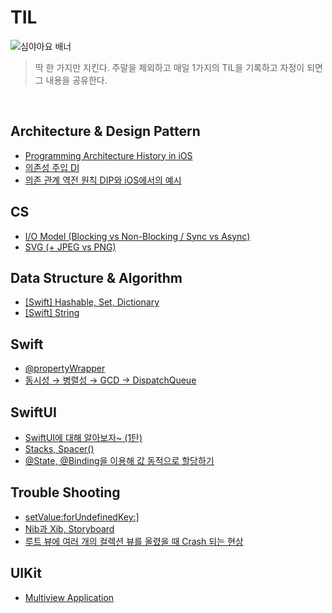 # TIL

![심야아요 배너](https://user-images.githubusercontent.com/61109660/167799338-ab43eea4-8396-4f9b-be2f-99c57d9b2982.png)
> 딱 한 가지만 지킨다. 주말을 제외하고 매일 1가지의 TIL을 기록하고 자정이 되면 그 내용을 공유한다.

<br/>

## Architecture & Design Pattern
- [Programming Architecture History in iOS](https://github.com/EunHee-Jeong/TIL/issues/5)
- [의존성 주입 DI](https://github.com/EunHee-Jeong/TIL/issues/20)
- [의존 관계 역전 원칙 DIP와 iOS에서의 예시](https://github.com/EunHee-Jeong/TIL/issues/21)

## CS
- [I/O Model (Blocking vs Non-Blocking / Sync vs Async)](https://github.com/EunHee-Jeong/TIL/issues/1)
- [SVG (+ JPEG vs PNG)](https://github.com/EunHee-Jeong/TIL/issues/23)

## Data Structure & Algorithm
- [[Swift] Hashable, Set, Dictionary](https://osoomoovo.tistory.com/215)
- [[Swift] String](https://github.com/EunHee-Jeong/TIL/issues/4)

## Swift
- [@propertyWrapper](https://github.com/EunHee-Jeong/TIL/issues/15)
- [동시성 → 병렬성 → GCD → DispatchQueue](https://github.com/EunHee-Jeong/TIL/issues/26)

## SwiftUI
- [SwiftUI에 대해 알아보자~ (1탄)](https://github.com/EunHee-Jeong/TIL/issues/14)
- [Stacks, Spacer()](https://github.com/EunHee-Jeong/TIL/issues/18)
- [@State, @Binding을 이용해 값 동적으로 할당하기](https://github.com/EunHee-Jeong/TIL/issues/19)

## Trouble Shooting
- [setValue:forUndefinedKey:\]](https://github.com/EunHee-Jeong/TIL/issues/13)
- [Nib과 Xib, Storyboard](https://github.com/EunHee-Jeong/TIL/issues/11)
- [루트 뷰에 여러 개의 컬렉션 뷰를 올렸을 때 Crash 되는 현상](https://github.com/EunHee-Jeong/TIL/issues/16)

## UIKit
- [Multiview Application](https://github.com/EunHee-Jeong/TIL/issues/27)
